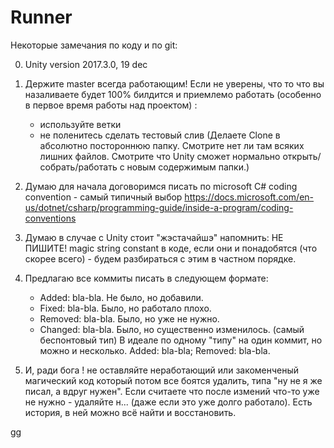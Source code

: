 # Runner

Некоторые замечания по коду и по git:

0) Unity version 2017.3.0, 19 dec
1) Держите master всегда работающим! Если не уверены, что то что вы назаливаете будет 100% билдится и приемлемо работать (особенно в первое время работы над проектом) :
   * используйте ветки
   * не поленитесь сделать тестовый слив (Делаете Clone в абсолютно постороннюю папку. Смотрите нет ли там всяких лишних файлов. Смотрите что Unity сможет нормально открыть/собрать/работать с новым содержимым папки.)
 
2) Думаю для начала договоримся писать по microsoft C# coding convention - самый типичный выбор
   https://docs.microsoft.com/en-us/dotnet/csharp/programming-guide/inside-a-program/coding-conventions
   
3) Думаю в случае с Unity стоит "жэстачайшэ" напомнить: НЕ ПИШИТЕ! magic string constant в коде, если они и понадобятся (что скорее всего) - будем разбираться с этим в частном порядке.

4) Предлагаю все коммиты писать в следующем формате:
   * Added: bla-bla. Не было, но добавили.
   * Fixed: bla-bla. Было, но работало плохо.
   * Removed: bla-bla. Было, но уже не нужно.
   * Changed: bla-bla. Было, но существенно изменилось. (самый беспонтовый тип)
   В идеале по одному "типу" на один коммит, но можно и несколько. Added: bla-bla; Removed: bla-bla.
   
5) И, ради бога ! не оставляйте неработающий или закоменченый магический код который потом все боятся удалить, типа "ну не я же писал, а вдруг нужен". Если считаете что после измений что-то уже не нужно - удаляйте н... (даже если это уже долго работало). Есть история, в ней можно всё найти и восстановить.

gg

